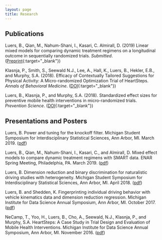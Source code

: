 ```yaml
---
layout: page
title: Research
---
```


## Publications

Luers, B., Qian, M., Nahum-Shani, I., Kasari, C. Almirall, D. (2019) Linear mixed models for comparing dynamic treatment regimens on a longitudinal outcome in sequentially randomized trials. *Submitted*. ([Preprint](https://arxiv.org/abs/1910.10078){:target="\_blank"})

Klasnja, P., Smith, S., Seewald N.J., Lee, A., Hall, K., Luers, B., Hekler, E.B., and Murphy, S.A. (2018). Efficacy of Contextually Tailored Suggestions for Physical Activity: A Micro-randomized Optimization Trial of HeartSteps. *Annals of Behavioral Medicine*. ([DOI](https://doi.org/10.1093/abm/kay067){:target="\_blank"})

Luers, B., Klasnja, P., and Murphy, S.A. (2018). Standardized effect sizes for preventive mobile health interventions in micro-randomized trials. *Prevention Science*. ([DOI](https://doi.org/10.1007/s11121-017-0862-5){:target="\_blank"})

## Presentations and Posters

Luers, B. Power and tuning for the knockoff filter. Michigan Student Symposium for Interdisciplinary Statistical Sciences, Ann Arbor, MI. March 2019. (<a href="{{ BASE_PATH }}/research/mssiss19_poster.pdf">pdf</a>)

Luers, B., Qian, M., Nahum-Shani, I., Kasari, C., and Almirall, D. Mixed effect models to compare dynamic treatment regimens with SMART data. ENAR Spring Meeting, Philadelphia, PA. March 2019. (<a href="{{ BASE_PATH }}/research/enar19.pdf">pdf</a>)

Luers, B. Dimension reduction and binary discrimination for naturalistic driving studies with heterogeneity. Michigan Student Symposium for Interdisciplinary Statistical Sciences, Ann Arbor, MI. April 2018. (<a href="{{ BASE_PATH }}/research/mssiss18_poster.pdf">pdf</a>)

Luers, B. and Shedden, K. Fingerprinting individual driving behavior with vehicle kinematics data and dimension reduction regression. Michigan Institute for Data Science Annual Symposium, Ann Arbor, MI. October 2017. (<a href="{{ BASE_PATH }}/research/ivbss_midas_poster.pdf">pdf</a>)

NeCamp, T., Yoo, H., Luers, B., Cho, A., Seewald, N.J., Klasnja, P., and Murphy, S.A. HeartSteps: A Case Study in Trial Design and Evaluation of Mobile Health Interventions. Michigan Institute for Data Science Annual Symposium, Ann Arbor, MI. November 2016. (<a href="{{ BASE_PATH }}/research/hs_midas_poster.pdf">pdf</a>)
